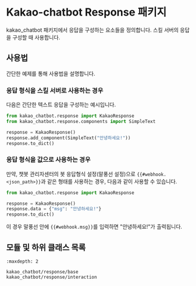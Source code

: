 # Kakao-chatbot Response 패키지

kakao_chatbot 패키지에서 응답을 구성하는 요소들을 정의합니다.
스킬 서버의 응답을 구성할 때 사용합니다.

## 사용법

간단한 예제를 통해 사용법을 설명합니다.

### 응답 형식을 스킬 서버로 사용하는 경우

다음은 간단한 텍스트 응답을 구성하는 예시입니다.

```python
from kakao_chatbot.response import KakaoResponse
from kakao_chatbot.response.components import SimpleText

response = KakaoResponse()
response.add_component(SimpleText("안녕하세요!"))
response.to_dict()
```

### 응답 형식을 값으로 사용하는 경우

만약, 챗봇 관리자센터의 봇 응답형식 설정(말풍선 설정)으로 `{{#webhook.<json_path>}}`과 같은 형태를 사용하는 경우, 다음과 같이 사용할 수 있습니다.

```python
from kakao_chatbot.response import KakaoResponse

response = KakaoResponse()
response.data = {"msg": "안녕하세요!"}
response.to_dict()
```

이 경우 말풍선 안에 `{{#webhook.msg}}`를 입력하면 "안녕하세요!"가 출력됩니다.

## 모듈 및 하위 클래스 목록

```{toctree}
:maxdepth: 2

kakao_chatbot/response/base
kakao_chatbot/response/interaction
```
